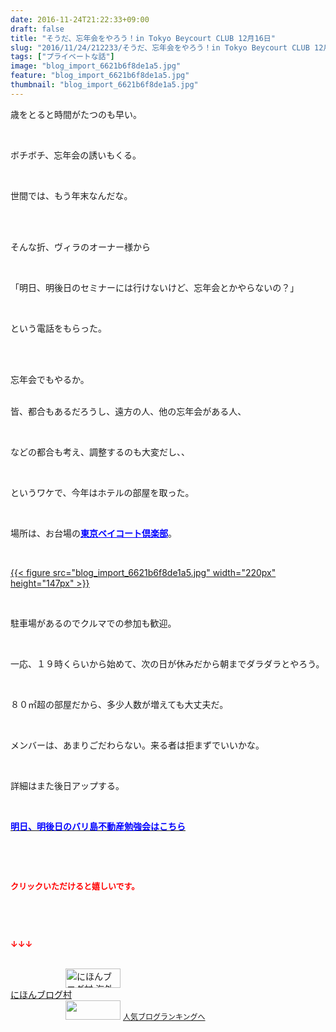 ```yaml
---
date: 2016-11-24T21:22:33+09:00
draft: false
title: "そうだ、忘年会をやろう！in Tokyo Beycourt CLUB 12月16日"
slug: "2016/11/24/212233/そうだ、忘年会をやろう！in Tokyo Beycourt CLUB 12月16日"
tags: ["プライベートな話"]
image: "blog_import_6621b6f8de1a5.jpg"
feature: "blog_import_6621b6f8de1a5.jpg"
thumbnail: "blog_import_6621b6f8de1a5.jpg"
---
```

<p>歳をとると時間がたつのも早い。</p><p> </p><p>ボチボチ、忘年会の誘いもくる。</p><p> </p><p>世間では、もう年末なんだな。</p><p> </p><p><br/>そんな折、ヴィラのオーナー様から</p><p> </p><p>「明日、明後日のセミナーには行けないけど、忘年会とかやらないの？」</p><p> </p><p>という電話をもらった。</p><p> </p><p><br/>忘年会でもやるか。</p><p><br/>皆、都合もあるだろうし、遠方の人、他の忘年会がある人、</p><p> </p><p>などの都合も考え、調整するのも大変だし、、</p><p> </p><p>というワケで、今年はホテルの部屋を取った。</p><p> </p><p>場所は、お台場の<a href="baycourtclub.jp" target="_blank"><span style="font-weight: bold;"><span style="color: rgb(0, 0, 255);"><span style="text-decoration: underline;">東京ベイコート倶楽部</span></span></span></a>。</p><p> </p><p><a href="blog_import_6621b6fa9f3ab.jpg">{{< figure src="blog_import_6621b6f8de1a5.jpg" width="220px" height="147px" >}}</a></p><p> </p><p>駐車場があるのでクルマでの参加も歓迎。</p><p> </p><p>一応、１９時くらいから始めて、次の日が休みだから朝までダラダラとやろう。</p><p> </p><p>８０㎡超の部屋だから、多少人数が増えても大丈夫だ。</p><p> </p><p>メンバーは、あまりごだわらない。来る者は拒まずでいいかな。</p><p> </p><p>詳細はまた後日アップする。</p><p> </p><p><a href="iin.co.jp" target="_blank"><span style="font-weight: bold;"><span style="color: rgb(0, 0, 255);">明日、明後日のバリ島不動産勉強会はこちら</span></span></a></p><p> </p><p> </p><p><font color="#ff0000" size="2"><strong>クリックいただけると嬉しいです。</strong></font></p><p> </p><p> </p><p><font color="#ff0000" size="2"><strong>↓↓↓</strong></font></p><p><br/><a href="ranking.html?p_cid=01260127" target="_blank"><img width="88" height="31" alt="にほんブログ村 海外生活ブログ バリ島情報へ" src="data:image/svg+xml;charset=utf-8,%3Csvg%20xmlns%3D%22http%3A%2F%2Fwww.w3.org%2F2000%2Fsvg%22%20title%3D%22Placeholder%20for%20Images%22%20role%3D%22presentation%22%20viewBox%3D%220%200%2088%2031%22%20%2F%3E" border="0" data-src="https://img-proxy.blog-video.jp/images?url=http%3A%2F%2Foverseas.blogmura.com%2Fbali%2Fimg%2Fbali88_31.gif" style="aspect-ratio: auto 88 / 31;"/><noscript><img width="88" height="31" alt="にほんブログ村 海外生活ブログ バリ島情報へ" src="https://img-proxy.blog-video.jp/images?url=http%3A%2F%2Foverseas.blogmura.com%2Fbali%2Fimg%2Fbali88_31.gif" border="0"></noscript></a><br/><a href="ranking.html?p_cid=01260127" target="_blank">にほんブログ村</a><br/><a title="人気ブログランキングへ" href="link.php?1804582"><img width="88" height="31" src="data:image/svg+xml;charset=utf-8,%3Csvg%20xmlns%3D%22http%3A%2F%2Fwww.w3.org%2F2000%2Fsvg%22%20title%3D%22Placeholder%20for%20Images%22%20role%3D%22presentation%22%20viewBox%3D%220%200%2088%2031%22%20%2F%3E" border="0" data-src="https://blog.with2.net/img/banner/banner_22.gif" style="aspect-ratio: auto 88 / 31;"/><noscript><img width="88" height="31" src="https://blog.with2.net/img/banner/banner_22.gif" border="0"></noscript></a> <a style="font-size: 12px;" href="link.php?1804582">人気ブログランキングへ</a></p>


